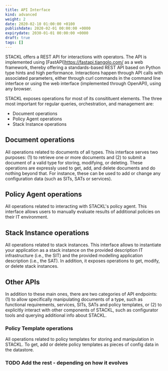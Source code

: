 ```yaml
---
title: API Interface
kind: advanced
weight: 2
date: 2020-02-10 01:00:00 +0100
publishdate: 2020-02-01 00:00:00 +0000
expirydate: 2030-01-01 00:00:00 +0000
draft: true
tags: []
---
```


STACKL offers a REST API for interactions with operators.
The API is implemented using [FastAPI]<https://fastapi.tiangolo.com/> as a web framework, thereby offering a standards-based REST API based on Python type hints and high performance.
Interactions happen through API calls with associated parameters, either through curl commands in the command line interface or using the web interface (implemented through OpenAPI), using any browser.

STACKL exposes operations for most of its consitituent elements.
The three most important for regular queries, orchestration, and management are:

* Document operations
* Policy Agent operations
* Stack Instance operations

## Document operations

All operations related to documents of all types.
This interface serves two purposes: (1) to retrieve one or more documents and (2) to submit a document of a valid type for storing, modifying, or deleting.
These operations are expressly used to get, add, and delete documents and do nothing beyond that.
For instance, these can be used to add or change any configuration data (such as SITs, SATs or services).

## Policy Agent operations

All operations related to interacting with STACKL's policy agent.
This interface allows users to manually evaluate results of additional policies on their IT environment.

## Stack Instance operations

All operations related to stack instances.
This interface allows to instantiate your application as a stack instance on the provided description IT infrastructure (i.e., the SIT) and the provided modelling application description (i.e., the SAT).
In addition, it exposes operations to get, modify, or delete stack instances.

## Other APIs

In addition to these main ones, there are two categories of API endpoints: (1) to allow specifically manipulating documents of a type, such as functional requirements, services, SITs, SATs and policy templates, or (2) to explicitly interact with other components of STACKL, such as configurator tools and querying additional info about STACKL.

### Policy Template operations

All operations related to policy templates for storing and manipulation in STACKL.
To get, add or delete policy templates as pieces of config data in the datastore.

### TODO Add the rest - depending on how it evolves